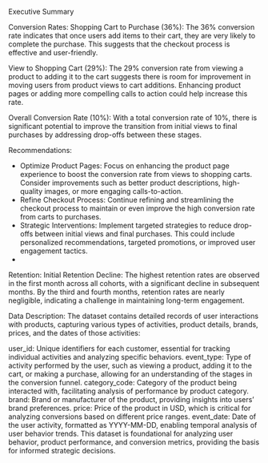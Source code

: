 Executive Summary

Conversion Rates:
Shopping Cart to Purchase (36%): The 36% conversion rate indicates that once users add items to their cart, they are very likely to complete the purchase. This suggests that the checkout process is effective and user-friendly.

View to Shopping Cart (29%): The 29% conversion rate from viewing a product to adding it to the cart suggests there is room for improvement in moving users from product views to cart additions. Enhancing product pages or adding more compelling calls to action could help increase this rate.

Overall Conversion Rate (10%): With a total conversion rate of 10%, there is significant potential to improve the transition from initial views to final purchases by addressing drop-offs between these stages.

Recommendations:
- Optimize Product Pages: Focus on enhancing the product page experience to boost the conversion rate from views to shopping carts. Consider improvements such as better product descriptions, high-quality images, or more engaging calls-to-action.
-  Refine Checkout Process: Continue refining and streamlining the checkout process to maintain or even improve the high conversion rate from carts to purchases.
- Strategic Interventions: Implement targeted strategies to reduce drop-offs between initial views and final purchases. This could include personalized recommendations, targeted promotions, or improved user engagement tactics.
- 
Retention:
Initial Retention Decline: The highest retention rates are observed in the first month across all cohorts, with a significant decline in subsequent months. By the third and fourth months, retention rates are nearly negligible, indicating a challenge in maintaining long-term engagement.

Data Description:
The dataset contains detailed records of user interactions with products, capturing various types of activities, product details, brands, prices, and the dates of those activities:

user_id: Unique identifiers for each customer, essential for tracking individual activities and analyzing specific behaviors.
event_type: Type of activity performed by the user, such as viewing a product, adding it to the cart, or making a purchase, allowing for an understanding of the stages in the conversion funnel.
category_code: Category of the product being interacted with, facilitating analysis of performance by product category.
brand: Brand or manufacturer of the product, providing insights into users’ brand preferences.
price: Price of the product in USD, which is critical for analyzing conversions based on different price ranges.
event_date: Date of the user activity, formatted as YYYY-MM-DD, enabling temporal analysis of user behavior trends.
This dataset is foundational for analyzing user behavior, product performance, and conversion metrics, providing the basis for informed strategic decisions.



